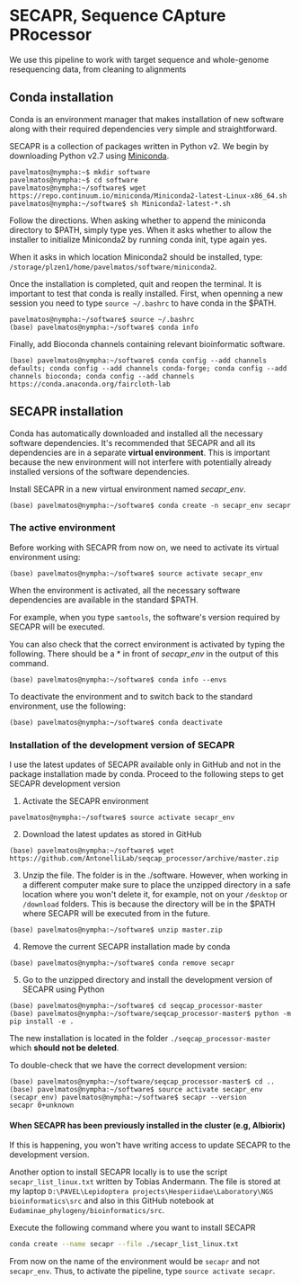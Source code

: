 # SECAPR, Sequence CApture PRocessor
We use this pipeline to work with target sequence and whole-genome resequencing data, from cleaning to alignments

## Conda installation
Conda is an environment manager that makes installation of new software along with their required dependencies very simple and straightforward.

SECAPR is a collection of packages written in Python v2. We begin by downloading Python v2.7 using [Miniconda](https://docs.conda.io/en/latest/miniconda.html).

```console
pavelmatos@nympha:~$ mkdir software
pavelmatos@nympha:~$ cd software
pavelmatos@nympha:~/software$ wget https://repo.continuum.io/miniconda/Miniconda2-latest-Linux-x86_64.sh
pavelmatos@nympha:~/software$ sh Miniconda2-latest-*.sh
```

Follow the directions. When asking whether to append the miniconda directory to $PATH, simply type yes. When it asks whether to allow the installer to initialize Miniconda2 by running conda init, type again yes.

When it asks in which location Miniconda2 should be installed, type: `/storage/plzen1/home/pavelmatos/software/miniconda2`.

Once the installation is completed, quit and reopen the terminal. It is important to test that conda is really installed. First, when openning a new session you need to type `source ~/.bashrc` to have conda in the $PATH.

```console
pavelmatos@nympha:~/software$ source ~/.bashrc
(base) pavelmatos@nympha:~/software$ conda info
```

Finally, add Bioconda channels containing relevant bioinformatic software.

```console
(base) pavelmatos@nympha:~/software$ conda config --add channels defaults; conda config --add channels conda-forge; conda config --add channels bioconda; conda config --add channels https://conda.anaconda.org/faircloth-lab
```

## SECAPR installation
Conda has automatically downloaded and installed all the necessary software dependencies. It's recommended that SECAPR and all its dependencies are in a separate **virtual environment**. This is important because the new environment will not interfere with potentially already installed versions of the software dependencies.

Install SECAPR in a new virtual environment named _secapr_env_.

```console
(base) pavelmatos@nympha:~/software$ conda create -n secapr_env secapr
```

### The active environment
Before working with SECAPR from now on, we need to activate its virtual environment using:

```console
(base) pavelmatos@nympha:~/software$ source activate secapr_env
```

When the environment is activated, all the necessary software dependencies are available in the standard $PATH.

For example, when you type `samtools`, the software's version required by SECAPR will be executed.

You can also check that the correct environment is activated by typing the following. There should be a * in front of _secapr_env_ in the output of this command.

```console
(base) pavelmatos@nympha:~/software$ conda info --envs
```

To deactivate the environment and to switch back to the standard environment, use the following:

```console
(base) pavelmatos@nympha:~/software$ conda deactivate
```

### Installation of the development version of SECAPR
I use the latest updates of SECAPR available only in GitHub and not in the package installation made by conda. Proceed to the following steps to get SECAPR development version

1. Activate the SECAPR environment

```console
pavelmatos@nympha:~/software$ source activate secapr_env
```
2. Download the latest updates as stored in GitHub

```console
(base) pavelmatos@nympha:~/software$ wget https://github.com/AntonelliLab/seqcap_processor/archive/master.zip
```

3. Unzip the file. The folder is in the ./software. However, when working in a different computer make sure to place the unzipped directory in a safe location where you won't delete it, for example, not on your `/desktop` or `/download` folders. This is because the directory will be in the $PATH where SECAPR will be executed from in the future.

```console
(base) pavelmatos@nympha:~/software$ unzip master.zip
```

4. Remove the current SECAPR installation made by conda

```console
(base) pavelmatos@nympha:~/software$ conda remove secapr
```

5. Go to the unzipped directory and install the development version of SECAPR using Python

```console
(base) pavelmatos@nympha:~/software$ cd seqcap_processor-master
(base) pavelmatos@nympha:~/software/seqcap_processor-master$ python -m pip install -e .
```

The new installation is located in the folder `./seqcap_processor-master` which **should not be deleted**.

To double-check that we have the correct development version:

```console
(base) pavelmatos@nympha:~/software/seqcap_processor-master$ cd ..
(base) pavelmatos@nympha:~/software$ source activate secapr_env
(secapr_env) pavelmatos@nympha:~/software$ secapr --version
secapr 0+unknown
```

#### When SECAPR has been previously installed in the cluster (e.g, Albiorix)
If this is happening, you won't have writing access to update SECAPR to the development version.

Another option to install SECAPR locally is to use the script `secapr_list_linux.txt` written by Tobias Andermann. The file is stored at my laptop `D:\PAVEL\Lepidoptera projects\Hesperiidae\Laboratory\NGS bioinformatics\src` and also in this GitHub notebook at `Eudaminae_phylogeny/bioinformatics/src`.

Execute the following command where you want to install SECAPR

```sh
conda create --name secapr --file ./secapr_list_linux.txt
```

From now on the name of the environment would be `secapr` and not `secapr_env`. Thus, to activate the pipeline, type `source activate secapr`.

